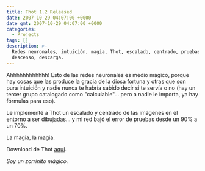 ```yaml
---
title: Thot 1.2 Released
date: 2007-10-29 04:07:00 +0000
date_gmt: 2007-10-29 04:07:00 +0000
categories:
  - Projects
tags: []
description: >-
  Redes neuronales, intuición, magia, Thot, escalado, centrado, pruebas, error,
  descenso, descarga.
---
```



Ahhhhhhhhhhhh! Esto de las redes neuronales es medio mágico, porque hay cosas que las produce la gracia de la diosa fortuna y otras que son pura intuición y nadie nunca te habría sabido decir si te servía o no (hay un tercer grupo catalogado como "calculable"... pero a nadie le importa, ya hay fórmulas para eso).

Le implementé a Thot un escalado y centrado de las imágenes en el entorno a ser dibujadas... y mi red bajó el error de pruebas desde un 90% a un 70%.

La magia, la magia.

Download de Thot [aquí](http://alphagma.googlepages.com/).

_Soy un zorrinito mágico._
